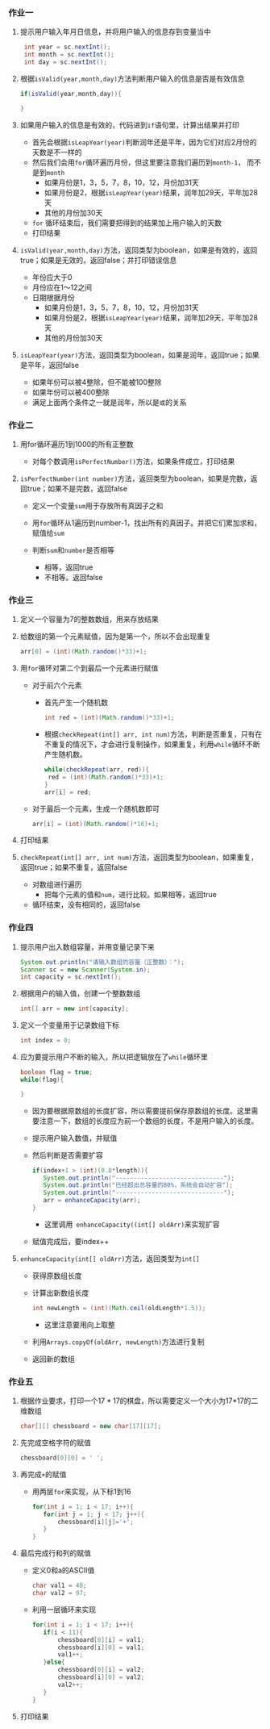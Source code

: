 ### 作业一

1. 提示用户输入年月日信息，并将用户输入的信息存到变量当中

   ```java
    int year = sc.nextInt();
    int month = sc.nextInt();
    int day = sc.nextInt();
   ```

2. 根据`isValid(year,month,day)`方法判断用户输入的信息是否是有效信息

   ```java
   if(isValid(year,month,day)){
   
   }
   ```

3. 如果用户输入的信息是有效的，代码进到`if`语句里，计算出结果并打印

   - 首先会根据`isLeapYear(year)`判断润年还是平年，因为它们对应2月份的天数是不一样的
   - 然后我们会用`for`循环遍历月份，但这里要注意我们遍历到`month-1`， 而不是到`month`
     - 如果月份是1，3，5，7，8，10，12，月份加31天
     - 如果月份是2，根据`isLeapYear(year)`结果，润年加29天，平年加28天
     - 其他的月份加30天
   - `for` 循环结束后，我们需要把得到的结果加上用户输入的天数
   - 打印结果

4. `isValid(year,month,day)`方法，返回类型为boolean，如果是有效的，返回true；如果是无效的，返回false；并打印错误信息

   - 年份应大于0
   - 月份应在1～12之间
   - 日期根据月份
     - 如果月份是1，3，5，7，8，10，12，月份加31天
     - 如果月份是2，根据`isLeapYear(year)`结果，润年加29天，平年加28天
     - 其他的月份加30天

5. `isLeapYear(year)`方法，返回类型为boolean，如果是润年，返回true；如果是平年，返回false

   - 如果年份可以被4整除，但不能被100整除
   - 如果年份可以被400整除
   - 满足上面两个条件之一就是润年，所以是`或`的关系

### 作业二

1. 用for循环遍历1到1000的所有正整数

   - 对每个数调用`isPerfectNumber()`方法，如果条件成立，打印结果

2. `isPerfectNumber(int number)`方法，返回类型为boolean，如果是完数，返回true；如果不是完数，返回false

   - 定义一个变量`sum`用于存放所有真因子之和

   - 用`for`循环从1遍历到number-1，找出所有的真因子。并把它们累加求和，赋值给`sum`
   - 判断`sum`和`number`是否相等
     - 相等，返回true
     - 不相等。返回false

### 作业三

1. 定义一个容量为7的整数数组，用来存放结果

2. 给数组的第一个元素赋值，因为是第一个，所以不会出现重复

   ```java
   arr[0] = (int)(Math.random()*33)+1;
   ```

3. 用`for`循环对第二个到最后一个元素进行赋值

   - 对于前六个元素

     - 首先产生一个随机数

       ```java
       int red = (int)(Math.random()*33)+1;
       ```

     - 根据`checkRepeat(int[] arr, int num)`方法，判断是否重复，只有在不重复的情况下，才会进行复制操作，如果重复，利用`while`循环不断产生随机数。

       ```java
       while(checkRepeat(arr, red)){
       	red = (int)(Math.random()*33)+1;
       }
       arr[i] = red;
       ```

   - 对于最后一个元素，生成一个随机数即可

     ```java
     arr[i] = (int)(Math.random()*16)+1;
     ```

4. 打印结果
5. `checkRepeat(int[] arr, int num)`方法，返回类型为boolean，如果重复，返回true；如果不重复，返回false
   - 对数组进行遍历
     - 把每个元素的值和`num`，进行比较。如果相等，返回true
   - 循环结束，没有相同的，返回false

### 作业四

1. 提示用户出入数组容量，并用变量记录下来

   ```java
   System.out.println("请输入数组的容量（正整数）：");
   Scanner sc = new Scanner(System.in);
   int capacity = sc.nextInt();
   ```

2. 根据用户的输入值，创建一个整数数组

   ```java
   int[] arr = new int[capacity];
   ```

3. 定义一个变量用于记录数组下标

   ```java
   int index = 0;
   ```

4. 应为要提示用户不断的输入，所以把逻辑放在了`while`循环里

   ```java
   boolean flag = true;
   while(flag){
   
   }
   ```

   - 因为要根据原数组的长度扩容，所以需要提前保存原数组的长度。这里需要注意一下，数组的长度应为前一个数组的长度，不是用户输入的长度。

   - 提示用户输入数值，并赋值

   - 然后判断是否需要扩容

     ```java
     if(index+1 > (int)(0.8*length)){
     	System.out.println("------------------------------");
     	System.out.println("已经超出总容量的80%，系统会自动扩容");
     	System.out.println("------------------------------");
     	arr = enhanceCapacity(arr);
     }
     ```

     - 这里调用` enhanceCapacity((int[] oldArr)`来实现扩容

   - 赋值完成后，要index++

5. `enhanceCapacity(int[] oldArr)`方法，返回类型为`int[]`

   - 获得原数组长度

   - 计算出新数组长度

     ```java
     int newLength = (int)(Math.ceil(oldLength*1.5));
     ```

     - 这里注意要用向上取整

   - 利用`Arrays.copyOf(oldArr, newLength)`方法进行复制

   - 返回新的数组

### 作业五

1. 根据作业要求，打印一个$17*17$的棋盘，所以需要定义一个大小为17*17的二维数组

   ```java
   char[][] chessboard = new char[17][17];
   ```

2. 先完成空格字符的赋值

   ```java
   chessboard[0][0] = ' ';
   ```

3. 再完成`+`的赋值

   - 用两层`for`来实现，从下标1到16

     ```java
     for(int i = 1; i < 17; i++){
     	for(int j = 1; j < 17; j++){
     		chessboard[i][j]='+';
     	}
     }
     ```

4. 最后完成行和列的赋值

   - 定义0和a的ASCII值

     ```java
     char val1 = 48;
     char val2 = 97;
     ```

   - 利用一层循环来实现

     ```java
     for(int i = 1; i < 17; i++){
     	if(i < 11){
     		chessboard[0][i] = val1;
     		chessboard[i][0] = val1;
     		val1++;
     	}else{
     		chessboard[0][i] = val2;
     		chessboard[i][0] = val2;
     		val2++;
     	}
     }
     ```

5. 打印结果

